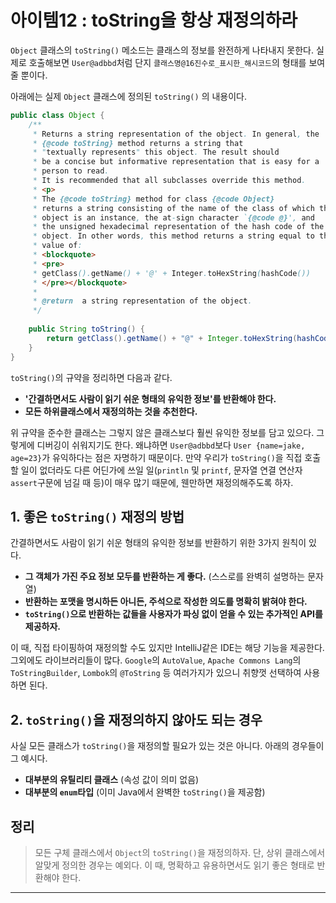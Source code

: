 # 아이템12 : toString을 항상 재정의하라

`Object` 클래스의 `toString()` 메소드는 클래스의 정보를 완전하게 나타내지 못한다. 실제로 호출해보면 `User@adbbd`처럼 단지 `클래스명@16진수로_표시한_해시코드`의 형태를 보여줄 뿐이다. 

아래에는 실제 `Object` 클래스에 정의된 `toString()` 의 내용이다.
```java
public class Object {
    /**
     * Returns a string representation of the object. In general, the
     * {@code toString} method returns a string that
     * "textually represents" this object. The result should
     * be a concise but informative representation that is easy for a
     * person to read.
     * It is recommended that all subclasses override this method.
     * <p>
     * The {@code toString} method for class {@code Object}
     * returns a string consisting of the name of the class of which the
     * object is an instance, the at-sign character `{@code @}', and
     * the unsigned hexadecimal representation of the hash code of the
     * object. In other words, this method returns a string equal to the
     * value of:
     * <blockquote>
     * <pre>
     * getClass().getName() + '@' + Integer.toHexString(hashCode())
     * </pre></blockquote>
     *
     * @return  a string representation of the object.
     */
    
    public String toString() {
        return getClass().getName() + "@" + Integer.toHexString(hashCode());
    }
}
```

`toString()`의 규약을 정리하면 다음과 같다.

* **'간결하면서도 사람이 읽기 쉬운 형태의 유익한 정보'를 반환해야 한다.** 
* **모든 하위클래스에서 재정의하는 것을 추천한다.**

위 규약을 준수한 클래스는 그렇지 않은 클래스보다 훨씬 유익한 정보를 담고 있으다. 그렇게에 디버깅이 쉬워지기도 한다. 왜냐하면 `User@adbbd`보다 `User {name=jake, age=23}`가 유익하다는 점은 자명하기 때문이다. 만약 우리가 `toString()`을 직접 호출할 일이 없더라도 다른 어딘가에 쓰일 일(`println` 및 `printf`, 문자열 연결 연산자 `assert`구문에 넘길 때 등)이 매우 많기 때문에, 웬만하면 재정의해주도록 하자.  


## 1. 좋은 `toString()` 재정의 방법

간결하면서도 사람이 읽기 쉬운 형태의 유익한 정보를 반환하기 위한 3가지 원칙이 있다.

* **그 객체가 가진 주요 정보 모두를 반환하는 게 좋다.** (스스로를 완벽히 설명하는 문자열)
* **반환하는 포맷을 명시하든 아니든, 주석으로 작성한 의도를 명확히 밝혀야 한다.**
* **`toString()`으로 반환하는 값들을 사용자가 파싱 없이 얻을 수 있는 추가적인 API를 제공하자.**

이 때, 직접 타이핑하여 재정의할 수도 있지만 IntelliJ같은 IDE는 해당 기능을 제공한다. 그외에도 라이브러리들이 많다. `Google`의 `AutoValue`, `Apache Commons Lang`의 `ToStringBuilder`, `Lombok`의 `@ToString` 등 여러가지가 있으니 취향껏 선택하여 사용하면 된다.


## 2. `toString()`을 재정의하지 않아도 되는 경우

사실 모든 클래스가 `toString()`을 재정의할 필요가 있는 것은 아니다. 아래의 경우들이 그 예시다.

* **대부분의 유틸리티 클래스** (속성 값이 의미 없음)
* **대부분의 `enum`타입** (이미 Java에서 완벽한 `toString()`을 제공함)



## 정리

> 모든 구체 클래스에서 `Object`의 `toString()`을 재정의하자. 단, 상위 클래스에서 알맞게 정의한 경우는 예외다. 이 때, 명확하고 유용하면서도 읽기 좋은 형태로 반환해야 한다. 


---
